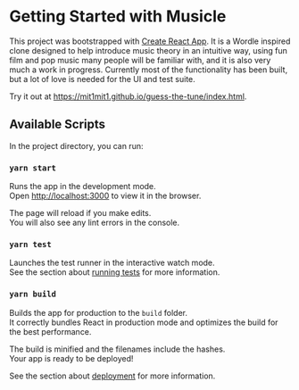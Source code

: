 # Getting Started with Musicle

This project was bootstrapped with [Create React App](https://github.com/facebook/create-react-app). It is a Wordle inspired clone designed to help introduce music theory in an intuitive way, using fun film and pop music many people will be familiar with, and it is also very much a work in progress. Currently most of the functionality has been built, but a lot of love is needed for the UI and test suite.

Try it out at https://mit1mit1.github.io/guess-the-tune/index.html.

## Available Scripts

In the project directory, you can run:

### `yarn start`

Runs the app in the development mode.\
Open [http://localhost:3000](http://localhost:3000) to view it in the browser.

The page will reload if you make edits.\
You will also see any lint errors in the console.

### `yarn test`

Launches the test runner in the interactive watch mode.\
See the section about [running tests](https://facebook.github.io/create-react-app/docs/running-tests) for more information.

### `yarn build`

Builds the app for production to the `build` folder.\
It correctly bundles React in production mode and optimizes the build for the best performance.

The build is minified and the filenames include the hashes.\
Your app is ready to be deployed!

See the section about [deployment](https://facebook.github.io/create-react-app/docs/deployment) for more information.
